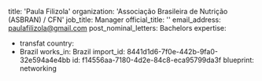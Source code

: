 title: 'Paula Filizola'
organization: 'Associação Brasileira de Nutrição (ASBRAN) / CFN'
job_title: Manager
official_title: ''
email_address: paulafilizola@gmail.com
post_nominal_letters: Bachelors
expertise:
  - transfat
country:
  - Brazil
works_in: Brazil
import_id: 8441d1d6-7f0e-442b-9fa0-32e594a4e4bb
id: f14556aa-7180-4d2e-84c8-eca95799da3f
blueprint: networking
